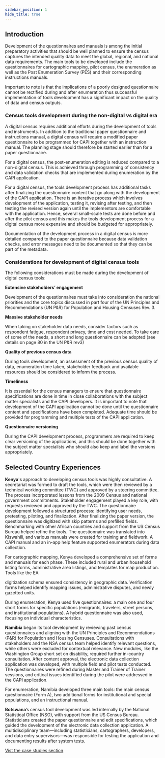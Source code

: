```yaml
---
sidebar_position: 1
hide_title: true
---
```


## Introduction

Development of the questionnaires and manuals is among the initial preparatory activities that should be well planned to ensure the census captures the intended quality data to meet the global, regional, and national data requirements. The main tools to be developed include the questionnaires for cartographic mapping, pilot census, the enumeration as well as the Post Enumeration Survey (PES) and their corresponding instructions manuals.

Important to note is that the implications of a poorly designed questionnaire cannot be rectified during and after enumeration thus successful implementation of tools development has a significant impact on the quality of data and census outputs.

### Census tools development during the non-digital vs digital era

A digital census requires additional efforts during the development of tools and instruments. In addition to the traditional paper questionnaire and instructions manual, a digital census will require a modified paper questionnaire to be programmed for CAPI together with an instruction manual. The planning stage should therefore be started earlier than for a paper questionnaire.

For a digital census, the post-enumeration editing is reduced compared to a non-digital census. This is achieved through programming of consistency and data validation checks that are implemented during enumeration by the CAPI application.

For a digital census, the tools development process has additional tasks after finalizing the questionnaire content that go along with the development of the CAPI application. There is an iterative process which involves development of the application, testing it, revising after testing, and then testing the revised version again until the implementors are comfortable with the application. Hence, several small-scale tests are done before and after the pilot census and this makes the tools development process for a digital census more expensive and should be budgeted for appropriately.

Documentation of the development process in a digital census is more detailed compared to the paper questionnaire because data validation checks, and error messages need to be documented so that they can be part of the metadata.

### Considerations for development of digital census tools

The following considerations must be made during the development of digital census tools:

**Extensive stakeholders’ engagement**

Development of the questionnaires must take into consideration the national priorities and the core topics discussed in part four of the UN Principles and Recommendations (UN P&R) for Population and Housing Censuses Rev. 3.  

**Massive stakeholder needs**

When taking on stakeholder data needs, consider factors such as respondent fatigue, respondent privacy, time and cost needed. To take care of some of the needs, a short and long questionnaire can be adopted (see details on page 80 in the UN P&R rev3)

**Quality of previous census data**

During tools development, an assessment of the previous census quality of data, enumeration time taken, stakeholder feedback and available resources should be considered to inform the process.

**Timeliness**

It is essential for the census managers to ensure that questionnaire specifications are done in time in close collaborations with the subject matter specialists and the CAPI developers. It is important to note that development of the CAPI application cannot be done until the questionnaire content and specifications have been completed. Adequate time should be provided for programming and multiple tests of the CAPI application.

**Questionnaire versioning**

During the CAPI development process, programmers are required to keep clear versioning of the applications, and this should be done together with the subject matter specialists who should also keep and label the versions appropriately.



## Selected Country Experiences

**Kenya**'s approach to developing census tools was highly consultative. A secretariat was formed to draft the tools, which were then reviewed by a technical working committee (TWC) and approved by a steering committee. The process incorporated lessons from the 2009 Census and national government commitments. Stakeholder engagement played a key role, with requests reviewed and approved by the TWC. The questionnaire development followed a structured process: identifying user needs, pretesting, piloting, and finalization. After finalizing the paper version, the questionnaire was digitized with skip patterns and prefilled fields. Benchmarking with other African countries and support from the US Census Bureau helped refine the tools. The questionnaire was translated into Kiswahili, and various manuals were created for training and fieldwork. A CAPI manual and an in-app help feature supported enumerators during data collection.

For cartographic mapping, Kenya developed a comprehensive set of forms and manuals for each phase. These included rural and urban household listing forms, administrative area listings, and templates for map production. Tools like the EA

digitization schema ensured consistency in geographic data. Verification forms helped identify mapping issues, administrative disputes, and newly gazetted units.

During enumeration, Kenya used five questionnaires: a main one and four short forms for specific populations (emigrants, travelers, street persons, and institutional populations). A hybrid questionnaire was also used, focusing on individual characteristics.

**Namibia** began its tool development by reviewing past census questionnaires and aligning with the UN Principles and Recommendations (P&R) for Population and Housing Censuses. Consultations with stakeholders and the NSA census team helped identify relevant questions, while others were excluded for contextual relevance. New modules, like the Washington Group short set on disability, required further in-country consultation. After content approval, the electronic data collection application was developed, with multiple field and pilot tests conducted. The questionnaires were refined during Master and Trainer of Trainer sessions, and critical issues identified during the pilot were addressed in the CAPI application.

For enumeration, Namibia developed three main tools: the main census questionnaire (Form A), two additional forms for institutional and special populations, and an instructional manual.

**Botswana**’s census tool development was led internally by the National Statistical Office (NSO), with support from the US Census Bureau. Statisticians created the paper questionnaire and edit specifications, which guided the development of the electronic data collection application. A multidisciplinary team—including statisticians, cartographers, developers, and data entry supervisors—was responsible for testing the application and documenting results after system tests.

[Vist the case studies section](/docs/case-studies/Chapter-03/Case%20Studies.md)
